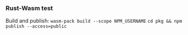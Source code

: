 ### Rust-Wasm test

Build and publish:
`wasm-pack build --scope NPM_USERNAME`
`cd pkg && npm publish --access=public`